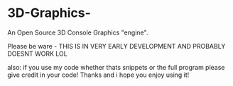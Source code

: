 # 3D-Graphics-
An Open Source 3D Console Graphics "engine".

Please be ware - THIS IS IN VERY EARLY DEVELOPMENT AND PROBABLY DOESNT WORK LOL

also:
if you use my code whether thats snippets or the full program please give credit in your code!
Thanks and i hope you enjoy using it!
